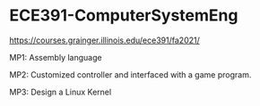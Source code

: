 # ECE391-ComputerSystemEng

https://courses.grainger.illinois.edu/ece391/fa2021/



MP1: Assembly language



MP2: Customized controller and interfaced with a game program.



MP3: Design a Linux Kernel
